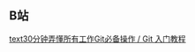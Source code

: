 ## B站 
[text30分钟弄懂所有工作Git必备操作 / Git 入门教程](https://www.bilibili.com/video/BV1pX4y1S7Dq/?vd_source=e507ef9a9f85e737ea1043ee8ad46bd1)